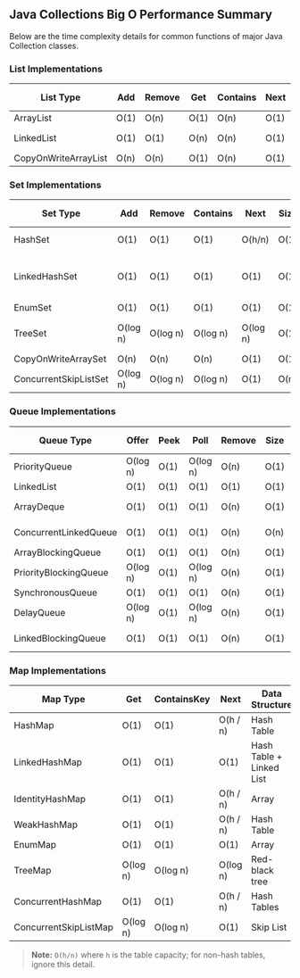 ## Java Collections Big O Performance Summary


Below are the time complexity details for common functions of major Java Collection classes.

### List Implementations

| List Type             | Add   | Remove | Get   | Contains | Next  | Data Structure |
|-----------------------|-------|--------|-------|----------|-------|----------------|
| ArrayList             | O(1)  | O(n)   | O(1)  | O(n)     | O(1)  | Array          |
| LinkedList            | O(1)  | O(1)   | O(n)  | O(n)     | O(1)  | Linked List    |
| CopyOnWriteArrayList  | O(n)  | O(n)   | O(1)  | O(n)     | O(1)  | Array          |

### Set Implementations

| Set Type                | Add      | Remove   | Contains | Next     | Size  | Data Structure             |
|-------------------------|----------|----------|----------|----------|-------|----------------------------|
| HashSet                 | O(1)     | O(1)     | O(1)     | O(h/n)   | O(1)  | Hash Table                 |
| LinkedHashSet           | O(1)     | O(1)     | O(1)     | O(1)     | O(1)  | Hash Table + Linked List   |
| EnumSet                 | O(1)     | O(1)     | O(1)     | O(1)     | O(1)  | Bit Vector                 |
| TreeSet                 | O(log n) | O(log n) | O(log n) | O(log n) | O(1)  | Red-black tree             |
| CopyOnWriteArraySet     | O(n)     | O(n)     | O(n)     | O(1)     | O(1)  | Array                      |
| ConcurrentSkipListSet   | O(log n) | O(log n) | O(log n) | O(1)     | O(n)  | Skip List                  |

### Queue Implementations

| Queue Type               | Offer     | Peek  | Poll      | Remove   | Size  | Data Structure     |
|--------------------------|-----------|-------|-----------|----------|-------|--------------------|
| PriorityQueue            | O(log n)  | O(1)  | O(log n)  | O(n)     | O(1)  | Priority Heap      |
| LinkedList               | O(1)      | O(1)  | O(1)      | O(1)     | O(1)  | Array              |
| ArrayDeque               | O(1)      | O(1)  | O(1)      | O(n)     | O(1)  | Linked List        |
| ConcurrentLinkedQueue    | O(1)      | O(1)  | O(1)      | O(n)     | O(n)  | Linked List        |
| ArrayBlockingQueue       | O(1)      | O(1)  | O(1)      | O(n)     | O(1)  | Array              |
| PriorityBlockingQueue    | O(log n)  | O(1)  | O(log n)  | O(n)     | O(1)  | Priority Heap      |
| SynchronousQueue         | O(1)      | O(1)  | O(1)      | O(n)     | O(1)  | None               |
| DelayQueue               | O(log n)  | O(1)  | O(log n)  | O(n)     | O(1)  | Priority Heap      |
| LinkedBlockingQueue      | O(1)      | O(1)  | O(1)      | O(n)     | O(1)  | Linked List        |

### Map Implementations

| Map Type                | Get      | ContainsKey | Next      | Data Structure                |
|-------------------------|----------|-------------|-----------|-------------------------------|
| HashMap                 | O(1)     | O(1)        | O(h / n)  | Hash Table                    |
| LinkedHashMap           | O(1)     | O(1)        | O(1)      | Hash Table + Linked List      |
| IdentityHashMap         | O(1)     | O(1)        | O(h / n)  | Array                         |
| WeakHashMap             | O(1)     | O(1)        | O(h / n)  | Hash Table                    |
| EnumMap                 | O(1)     | O(1)        | O(1)      | Array                         |
| TreeMap                 | O(log n) | O(log n)    | O(log n)  | Red-black tree                |
| ConcurrentHashMap       | O(1)     | O(1)        | O(h / n)  | Hash Tables                   |
| ConcurrentSkipListMap   | O(log n) | O(log n)    | O(1)      | Skip List                     |

> **Note:** `O(h/n)` where `h` is the table capacity; for non-hash tables, ignore this detail.
